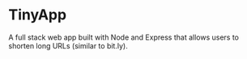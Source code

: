 # TinyApp

A full stack web app built with Node and Express that allows users to shorten long URLs (similar to bit.ly).